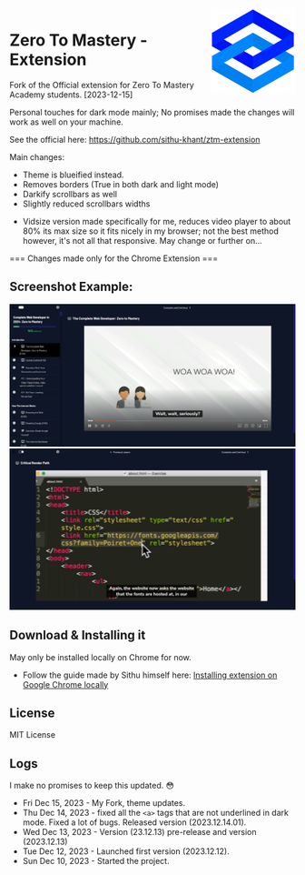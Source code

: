 <img align="right" width="150" height="150" src="./assets/ztm-logo.png">

# Zero To Mastery - Extension

Fork of the Official extension for Zero To Mastery Academy students. [2023-12-15]

Personal touches for dark mode mainly; No promises made the changes will work as well on your machine.

See the official here: <https://github.com/sithu-khant/ztm-extension>

Main changes: 

* Theme is blueified instead.
* Removes borders (True in both dark and light mode)
* Darkify scrollbars as well
* Slightly reduced scrollbars widths

- Vidsize version made specifically for me, reduces video player to about 80% its max size so it fits nicely in my browser; not the best method however, it's not all that responsive. May change or further on...

=== Changes made only for the Chrome Extension ===

## Screenshot Example:

<img src="./assets/ztm-extension-screenshots/ztm-extension-blueified-01.png">

<img src="./assets/ztm-extension-screenshots/ztm-extension-blueified-02.png">

## Download & Installing it

May only be installed locally on Chrome for now. 

* Follow the guide made by Sithu himself here: [Installing extension on Google Chrome locally](./docs/install-on-chrome.md)

## License

MIT License


## Logs

I make no promises to keep this updated. :flushed:

* Fri Dec 15, 2023 - My Fork, theme updates.
* Thu Dec 14, 2023 - fixed all the `<a>` tags that are not underlined in dark mode. Fixed a lot of bugs. Released version (2023.12.14.01).
* Wed Dec 13, 2023 - Version (23.12.13) pre-release and version (2023.12.13)
* Tue Dec 12, 2023 - Launched first version (2023.12.12).
* Sun Dec 10, 2023 - Started the project.
